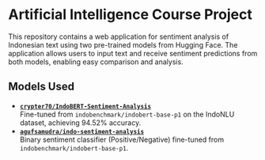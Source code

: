# Artificial Intelligence Course Project
This repository contains a web application for sentiment analysis of Indonesian text using two pre-trained models from Hugging Face. The application allows users to input text and receive sentiment predictions from both models, enabling easy comparison and analysis.

## Models Used
- **[`crypter70/IndoBERT-Sentiment-Analysis`](https://huggingface.co/crypter70/IndoBERT-Sentiment-Analysis)**  
  Fine-tuned from `indobenchmark/indobert-base-p1` on the IndoNLU dataset, achieving 94.52% accuracy.
- **[`agufsamudra/indo-sentiment-analysis`](https://huggingface.co/agufsamudra/indo-sentiment-analysis)**  
  Binary sentiment classifier (Positive/Negative) fine-tuned from `indobenchmark/indobert-base-p1`.
